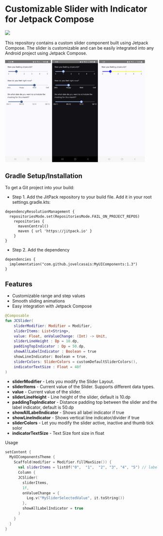 # Customizable Slider with Indicator for Jetpack Compose

[![](https://jitpack.io/v/jovelcasais/MyUIComponents.svg)](https://jitpack.io/#jovelcasais/MyUIComponents)

This repository contains a custom slider component built using Jetpack Compose. The slider is customizable and can be easily integrated into any Android project using Jetpack Compose.

 <img src="./Screenshots/s1.jpg" width="30%"/> <img src="./Screenshots/s2.jpg" width="30%"/> <img src="./Screenshots/s3.jpg" width="30%"/>  


## Gradle Setup/Installation

To get a Git project into your build:


* Step 1. Add the JitPack repository to your build file. Add it in your root settings.gradle.kts:


```
dependencyResolutionManagement {
  repositoriesMode.set(RepositoriesMode.FAIL_ON_PROJECT_REPOS)
    repositories {
      mavenCentral()
      maven { url 'https://jitpack.io' }
    }
}
```


* Step 2. Add the dependency

```
dependencies {
  implementation("com.github.jovelcasais:MyUIComponents:1.3")
}
```


## Features

- Customizable range and step values
- Smooth sliding animations
- Easy integration with Jetpack Compose

```kotlin
@Composable
fun JCSlider(
    sliderModifier: Modifier = Modifier,
    sliderItems: List<String>, 
    value: Float, onValueChange: (Int) -> Unit, 
    sliderLineHeight : Dp = 10.dp,
    paddingTopIndicator : Dp = 50.dp, 
    showAllLabelIndicator : Boolean = true
    showLineIndicator: Boolean = true,
    sliderColors: SliderColors = customDefaultSliderColors(),
    indicatorTextSize : Float = 40f
) 
```


* **sliderModifier** - Lets you modify the Slider Layout.
* **sliderItems** - Current value of the Slider. Supports different data types.
* **value** - Current value of the slider.
* **sliderLineHeight** - Line height of the slider, default is 10.dp
* **paddingTopIndicator** - Distance padding top between the slider and the label indicator, default is 50.dp
* **showAllLabelIndicator** - Shows all label indicator if true
* **showLineIndicator** - Shows vertical line indicator/divider if true
* **sliderColors** - Let you modify the slider active, inactive and thumb tick solor
* **indicatorTextSize** - Text Size font size in float


Usage

```kotlin
setContent {
  MyUIComponentsTheme {
    Scaffold(modifier = Modifier.fillMaxSize()) {
      val sliderItems = listOf("0",  "1",  "2", "3", "4", "5") // label indicator below slider
      Column {
      JCSlider(
        sliderItems, 
        1f, 
        onValueChange = {
          Log.v("MySliderSelectedValue", it.toString())
        }, 
        showAllLabelIndicator = true
      ) 
    }
  }
}

```
